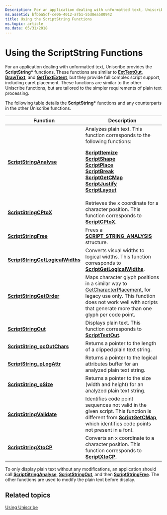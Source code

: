 ```yaml
---
Description: For an application dealing with unformatted text, Uniscribe provides the ScriptString\* functions.
ms.assetid: bfbba5df-ce06-4012-a7b1-55d8ea580942
title: Using the ScriptString Functions
ms.topic: article
ms.date: 05/31/2018
---
```


# Using the ScriptString Functions

For an application dealing with unformatted text, Uniscribe provides the **ScriptString\*** functions. These functions are similar to [**ExtTextOut**](/windows/win32/api/wingdi/nf-wingdi-exttextouta), [**DrawText**](/windows/win32/api/winuser/nf-winuser-drawtext), and [**GetTextExtent**](CDC::GetTextExtent), but they provide full complex script support, including caret placement. These functions are similar to the other Uniscribe functions, but are tailored to the simpler requirements of plain text processing.

The following table details the **ScriptString\*** functions and any counterparts in the other Uniscribe functions.



<table>
<thead>
<tr class="header">
<th>Function</th>
<th>Description</th>
</tr>
</thead>
<tbody>
<tr class="odd">
<td><a href="/windows/desktop/api/Usp10/nf-usp10-scriptstringanalyse"><strong>ScriptStringAnalyse</strong></a></td>
<td>Analyzes plain text. This function corresponds to the following functions:<br/> <dl><a href="/windows/desktop/api/Usp10/nf-usp10-scriptitemize"><strong>ScriptItemize</strong></a><br />
<a href="/windows/desktop/api/Usp10/nf-usp10-scriptshape"><strong>ScriptShape</strong></a><br />
<a href="/windows/desktop/api/Usp10/nf-usp10-scriptplace"><strong>ScriptPlace</strong></a><br />
<a href="/windows/desktop/api/Usp10/nf-usp10-scriptbreak"><strong>ScriptBreak</strong></a><br />
<a href="/windows/desktop/api/Usp10/nf-usp10-scriptgetcmap"><strong>ScriptGetCMap</strong></a><br />
<a href="/windows/desktop/api/Usp10/nf-usp10-scriptjustify"><strong>ScriptJustify</strong></a><br />
<a href="/windows/desktop/api/Usp10/nf-usp10-scriptlayout"><strong>ScriptLayout</strong></a><br />
</dl></td>
</tr>
<tr class="even">
<td><a href="/windows/desktop/api/Usp10/nf-usp10-scriptstringcptox"><strong>ScriptStringCPtoX</strong></a></td>
<td>Retrieves the x coordinate for a character position. This function corresponds to <a href="/windows/desktop/api/Usp10/nf-usp10-scriptcptox"><strong>ScriptCPtoX</strong></a>.</td>
</tr>
<tr class="odd">
<td><a href="/windows/desktop/api/Usp10/nf-usp10-scriptstringfree"><strong>ScriptStringFree</strong></a></td>
<td>Frees a <a href="script-string-analysis.md"><strong>SCRIPT_STRING_ANALYSIS</strong></a> structure.</td>
</tr>
<tr class="even">
<td><a href="/windows/desktop/api/Usp10/nf-usp10-scriptstringgetlogicalwidths"><strong>ScriptStringGetLogicalWidths</strong></a></td>
<td>Converts visual widths to logical widths. This function corresponds to <a href="/windows/desktop/api/Usp10/nf-usp10-scriptgetlogicalwidths"><strong>ScriptGetLogicalWidths</strong></a>.</td>
</tr>
<tr class="odd">
<td><a href="/windows/desktop/api/Usp10/nf-usp10-scriptstringgetorder"><strong>ScriptStringGetOrder</strong></a></td>
<td>Maps character glyph positions in a similar way to <a href="https://docs.microsoft.com/windows/desktop/api/wingdi/nf-wingdi-getcharacterplacementa">GetCharacterPlacement</a>, for legacy use only. This function does not work well with scripts that generate more than one glyph per code point.</td>
</tr>
<tr class="even">
<td><a href="/windows/desktop/api/Usp10/nf-usp10-scriptstringout"><strong>ScriptStringOut</strong></a></td>
<td>Displays plain text. This function corresponds to <a href="/windows/desktop/api/Usp10/nf-usp10-scripttextout"><strong>ScriptTextOut</strong></a>.</td>
</tr>
<tr class="odd">
<td><a href="/windows/desktop/api/Usp10/nf-usp10-scriptstring_pcoutchars"><strong>ScriptString_pcOutChars</strong></a></td>
<td>Returns a pointer to the length of a clipped plain text string.</td>
</tr>
<tr class="even">
<td><a href="/windows/desktop/api/Usp10/nf-usp10-scriptstring_plogattr"><strong>ScriptString_pLogAttr</strong></a></td>
<td>Returns a pointer to the logical attributes buffer for an analyzed plain text string.</td>
</tr>
<tr class="odd">
<td><a href="/windows/desktop/api/Usp10/nf-usp10-scriptstring_psize"><strong>ScriptString_pSize</strong></a></td>
<td>Returns a pointer to the size (width and height) for an analyzed plain text string.</td>
</tr>
<tr class="even">
<td><a href="/windows/desktop/api/Usp10/nf-usp10-scriptstringvalidate"><strong>ScriptStringValidate</strong></a></td>
<td>Identifies code point sequences not valid in the given script. This function is different from <a href="/windows/desktop/api/Usp10/nf-usp10-scriptgetcmap"><strong>ScriptGetCMap</strong></a>, which identifies code points not present in a font.</td>
</tr>
<tr class="odd">
<td><a href="/windows/desktop/api/Usp10/nf-usp10-scriptstringxtocp"><strong>ScriptStringXtoCP</strong></a></td>
<td>Converts an x coordinate to a character position. This function corresponds to <a href="/windows/desktop/api/Usp10/nf-usp10-scriptxtocp"><strong>ScriptXtoCP</strong></a>.</td>
</tr>
</tbody>
</table>

To only display plain text without any modifications, an application should call [**ScriptStringAnalyse**](/windows/desktop/api/Usp10/nf-usp10-scriptstringanalyse), [**ScriptStringOut**](/windows/desktop/api/Usp10/nf-usp10-scriptstringout), and then [**ScriptStringFree**](/windows/desktop/api/Usp10/nf-usp10-scriptstringfree). The other functions are used to modify the plain text before display.

## Related topics

<dl> <dt>

[Using Uniscribe](using-uniscribe.md)
</dt> </dl>

 

 